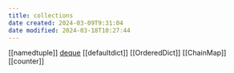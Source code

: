 ```yaml
---
title: collections
date created: 2024-03-09T9:31:04
date modified: 2024-03-18T10:27:44
---
```


[[namedtuple]]
[deque](deque.md)
[[defaultdict]]
[[OrderedDict]]
[[ChainMap]]
[[counter]]
